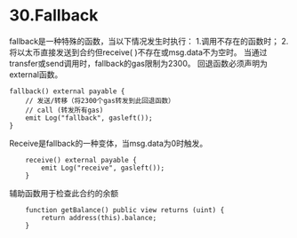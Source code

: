# 30.Fallback
fallback是一种特殊的函数，当以下情况发生时执行：
1.调用不存在的函数时；
2.将以太币直接发送到合约但receive( )不存在或msg.data不为空时。
当通过transfer或send调用时，fallback的gas限制为2300。
回退函数必须声明为external函数。
```solidity
fallback() external payable {
    // 发送/转移（将2300个gas转发到此回退函数）
    // call (转发所有gas)
    emit Log("fallback", gasleft());
}
```
Receive是fallback的一种变体，当msg.data为0时触发。
```solidity
    receive() external payable {
        emit Log("receive", gasleft());
    }
```
辅助函数用于检查此合约的余额
```solidity
    function getBalance() public view returns (uint) {
        return address(this).balance;
    }
```